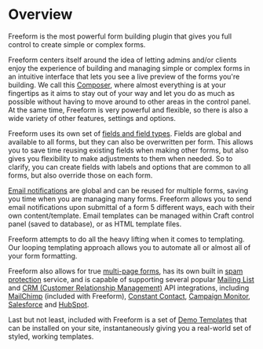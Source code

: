 # Overview

Freeform is the most powerful form building plugin that gives you full control to create simple or complex forms.

Freeform centers itself around the idea of letting admins and/or clients enjoy the experience of building and managing simple or complex forms in an intuitive interface that lets you see a live preview of the forms you're building. We call this [Composer](forms-composer.md), where almost everything is at your fingertips as it aims to stay out of your way and let you do as much as possible without having to move around to other areas in the control panel. At the same time, Freeform is very powerful and flexible, so there is also a wide variety of other features, settings and options.

Freeform uses its own set of [fields and field types](fields-field-types.md). Fields are global and available to all forms, but they can also be overwritten per form. This allows you to save time reusing existing fields when making other forms, but also gives you flexibility to make adjustments to them when needed. So to clarify, you can create fields with labels and options that are common to all forms, but also override those on each form.

[Email notifications](email-notifications.md) are global and can be reused for multiple forms, saving you time when you are managing many forms. Freeform allows you to send email notifications upon submittal of a form 5 different ways, each with their own content/template. Email templates can be managed within Craft control panel (saved to database), or as HTML template files.

Freeform attempts to do all the heavy lifting when it comes to templating. Our looping templating approach allows you to automate all or almost all of your form formatting.

Freeform also allows for true [multi-page forms](multi-page-forms.md), has its own built in [spam protection](spam-protection.md) service, and is capable of supporting several popular [Mailing List](mailing-list-integrations.md) and [CRM (Customer Relationship Management)](crm-integrations.md) API integrations, including [MailChimp](mailing-list-api-mailchimp.md) (included with Freeform), [Constant Contact](https://solspace.com/craft/freeform/marketplace/mailinglist), [Campaign Monitor](https://solspace.com/craft/freeform/marketplace/mailinglist), [Salesforce](https://solspace.com/craft/freeform/marketplace/crm) and [HubSpot](https://solspace.com/craft/freeform/marketplace/crm).

Last but not least, included with Freeform is a set of [Demo Templates](demo-templates.md) that can be installed on your site, instantaneously giving you a real-world set of styled, working templates.

